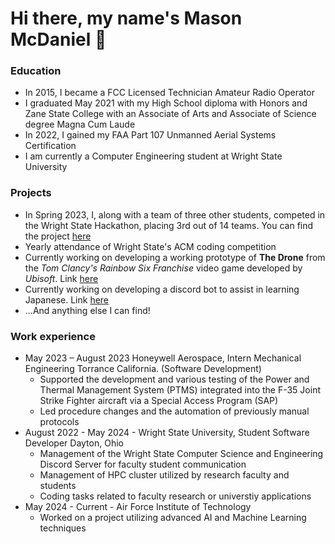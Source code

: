 # Hi there, my name's Mason McDaniel 👋


### Education
- In 2015, I became a FCC Licensed Technician Amateur Radio Operator
- I graduated May 2021 with my High School diploma with Honors and Zane State College with an Associate of Arts and Associate of Science degree Magna Cum Laude
- In 2022, I gained my FAA Part 107 Unmanned Aerial Systems Certification
- I am currently a Computer Engineering student at Wright State University


### Projects
- In Spring 2023, I, along with a team of three other students, competed in the Wright State Hackathon, placing 3rd out of 14 teams. You can find the project [here](https://github.com/NicoleP23/Hackathon-Team-18.)
- Yearly attendance of Wright State's ACM coding competition
- Currently working on developing a working prototype of **The Drone** from the _Tom Clancy's Rainbow Six Franchise_ video game developed by _Ubisoft_. Link [here](https://github.com/Kokuko3/ScoutBot)
- Currently working on developing a discord bot to assist in learning Japanese. Link [here]()
- ...And anything else I can find!


### Work experience
- May 2023 – August 2023 Honeywell Aerospace, Intern Mechanical Engineering Torrance California. (Software Development)
    - Supported the development and various testing of the Power and Thermal Management System (PTMS) integrated into the F-35 Joint Strike Fighter aircraft via a Special          Access Program (SAP)
    - Led procedure changes and the automation of previously manual protocols
- August 2022 - May 2024 - Wright State University, Student Software Developer Dayton, Ohio
    - Management of the Wright State Computer Science and Engineering Discord Server for faculty student communication
    - Management of HPC cluster utilized by research faculty and students
    - Coding tasks related to faculty research or universtiy applications
- May 2024 - Current - Air Force Institute of Technology
    - Worked on a project utilizing advanced AI and Machine Learning techniques
